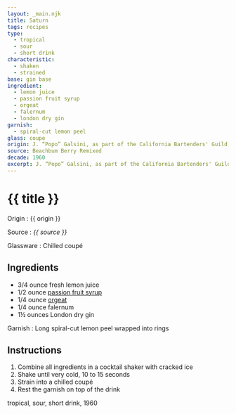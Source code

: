 ```yaml
---
layout: _main.njk
title: Saturn
tags: recipes
type:
  - tropical
  - sour
  - short drink
characteristic:
  - shaken
  - strained
base: gin base
ingredient:
  - lemon juice
  - passion fruit syrup
  - orgeat
  - falernum
  - london dry gin
garnish:
  - spiral-cut lemon peel
glass: coupe
origin: J. “Popo” Galsini, as part of the California Bartenders' Guild, won the International Bartender's Association World Championship with this recipe in 1967.
source: Beachbum Berry Remixed
decade: 1960
excerpt: J. “Popo” Galsini, as part of the California Bartenders' Guild, won the International Bartender's Association World Championship with this recipe in 1967.
---
```

<!-- markdownlint-disable MD025 -->
# {{ title }}
<!-- markdownlint-enable MD025 -->

Origin
  : {{ origin }}

Source
  : <cite><span data-pagefind-filter="Source">{{ source }}</span></cite>

Glassware
  : Chilled coupé

## Ingredients

* 3/4 ounce fresh lemon juice
* 1/2 ounce [passion fruit syrup](/mixes/passion-fruit-syrup)
* 1/4 ounce [orgeat](/mixes/orgeat/)
* 1/4 ounce falernum
* 1&frac12; ounces London dry gin

Garnish
  : Long spiral-cut lemon peel wrapped into rings

## Instructions

1. Combine all ingredients in a cocktail shaker with cracked ice
2. Shake until very cold, 10 to 15 seconds
3. Strain into a chilled coupé
4. Rest the garnish on top of the drink

<div
  class="sr-only"
  data-cat[0]="Drink"
  data-type[0]="Tropical"
  data-type[1]="Sour"
  data-type[2]="Short drink"
  data-char[0]="Shaken"
  data-char[1]="Strained"
  data-base[0]="Gin"
  data-ingredient[0]="Lemon juice"
  data-ingredient[1]="Passion fruit syrup"
  data-ingredient[2]="Orgeat"
  data-ingredient[3]="Falernum"
  data-ingredient[4]="Gin, London dry"
  data-pantry[0]="Lemon peel"
  data-juice[0]="Lemon juice"
  data-syrup[0]="Passion fruit syrup"
  data-syrup[1]="Orgeat"
  data-liquor[0]="Falernum"
  data-liquor[1]="Gin, London dry"
  data-origin[0]="J. “Popo” Galsini"
  data-glass[0]="Coupé"
  data-garnish[0]="Lemon peel"
  data-garnish[1]="Lemon peel, long spiral-cut"
  data-decade[0]="1960"
  data-pagefind-filter="
    Category[data-cat[0]],
    Type[data-type[0]],
    Type[data-type[1]],
    Type[data-type[2]],
    Characteristic[data-char[0]],
    Characteristic[data-char[1]],
    Base[data-base[0]],
    Ingredient[data-ingredient[0]],
    Ingredient[data-ingredient[1]],
    Ingredient[data-ingredient[2]],
    Ingredient[data-ingredient[3]],
    Ingredient[data-ingredient[4]],
    Pantry[data-pantry[0]],
    Juice[data-juice[0]],
    Syrup[data-syrup[0]],
    Syrup[data-syrup[1]],
    Liquor[data-liquor[0]],
    Liquor[data-liquor[1]],
    Origin[data-origin[0]],
    Glassware[data-glass[0]],
    Garnish[data-garnish[0]],
    Garnish[data-garnish[1]],
    Decade[data-decade[0]]
  "
>
</div>

<div class="keywords" aria-hidden>tropical, sour, short drink, 1960</div>
